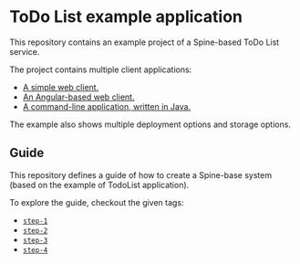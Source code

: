# ToDo List example application

This repository contains an example project of a Spine-based ToDo List service.

The project contains multiple client applications:
 * [A simple web client.](client/html-js)
 * [An Angular-based web client.](client/angular)
 * [A command-line application, written in Java.](client/cli)
 
The example also shows multiple deployment options and storage options.
 
## Guide

This repository defines a guide of how to create a Spine-base system (based on the example 
of TodoList application).

To explore the guide, checkout the given tags:
 - [`step-1`](https://github.com/SpineEventEngine/todo-list/tree/step-1)
 - [`step-2`](https://github.com/SpineEventEngine/todo-list/tree/step-2)
 - [`step-3`](https://github.com/SpineEventEngine/todo-list/tree/step-3)
 - [`step-4`](https://github.com/SpineEventEngine/todo-list/tree/step-4)
